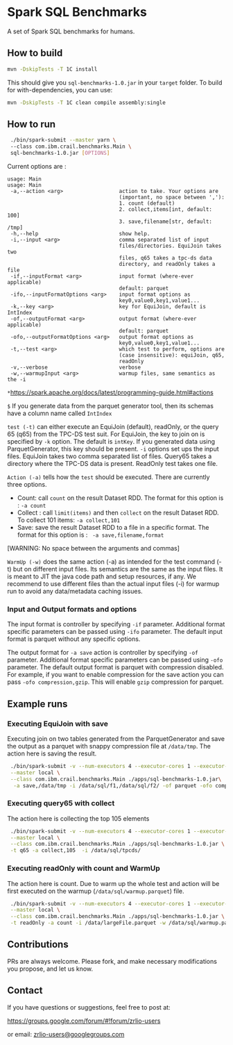 # Spark SQL Benchmarks
A set of Spark SQL benchmarks for humans. 

## How to build 
```bash
mvn -DskipTests -T 1C install
```
This should give you `sql-benchmarks-1.0.jar` in your `target` folder.
To build for with-dependencies, you can use: 
```bash
mvn -DskipTests -T 1C clean compile assembly:single
```

## How to run
 
 ```bash
  ./bin/spark-submit --master yarn \ 
  --class com.ibm.crail.benchmarks.Main \ 
  sql-benchmarks-1.0.jar [OPTIONS]
 ```
 
 Current options are : 
  
 ```
 usage: Main
 usage: Main
  -a,--action <arg>                  action to take. Your options are
                                     (important, no space between ','):
                                     1. count (default)
                                     2. collect,items[int, default: 100]
                                     3. save,filename[str, default: /tmp]
  -h,--help                          show help.
  -i,--input <arg>                   comma separated list of input
                                     files/directories. EquiJoin takes two
                                     files, q65 takes a tpc-ds data
                                     directory, and readOnly takes a file
  -if,--inputFormat <arg>            input format (where-ever applicable)
                                     default: parquet
  -ifo,--inputFormatOptions <arg>    input format options as
                                     key0,value0,key1,value1...
  -k,--key <arg>                     key for EquiJoin, default is IntIndex
  -of,--outputFormat <arg>           output format (where-ever applicable)
                                     default: parquet
  -ofo,--outputFormatOptions <arg>   output format options as
                                     key0,value0,key1,value1...
  -t,--test <arg>                    which test to perform, options are
                                     (case insensitive): equiJoin, q65,
                                     readOnly
  -v,--verbose                       verbose
  -w,--warmupInput <arg>             warmup files, same semantics as the -i
```

 `*`https://spark.apache.org/docs/latest/programming-guide.html#actions
 
 `$` If you generate data from the parquet generator tool, then its schemas have a column name called `IntIndex` 
   
`test (-t)` can either execute an EquiJoin (default), readOnly, or the query 65 (q65) from the TPC-DS test suit. For 
EquiJoin, the key to join on is specified by `-k` option. The default is `intKey`. If you generated data using 
ParquetGenerator, this key should be present. `-i` options set ups the input files. EquiJoin takes two comma separated 
list of files. Query65 takes a directory where the TPC-DS data is present. ReadOnly test takes one file. 

`Action (-a)` tells how the `test` should be executed. There are currently three options.  
   * Count: call `count` on the result Dataset RDD. The format for this option is : `-a count`
   * Collect : call `limit(items)` and then `collect` on the result Dataset RDD. To collect 101 items: 
    `-a collect,101`
   * Save: save the result Dataset RDD to a file in a specific format. The format for this option is : 
   ` -a save,filename,format` 

[WARNING: No space between the arguments and commas]

`WarmUp (-w)` does the same action (-a) as intended for the test command (-t) but on different input files. Its
semantics are the same as the input files. It is meant to JIT the java code path and setup resources, if any. We 
recommend to use different files than the actual input files (-i) for warmup run to avoid any data/metadata caching 
issues. 

### Input and Output formats and options 

The input format is controller by specifying `-if` parameter. Additional format specific parameters can be passed using
`-ifo` parameter. The default input format is parquet without any specific options.  

The output format for `-a save` action is controller by specifying `-of` parameter. Additional format specific 
parameters can be passed using `-ofo` parameter. The default output format is parquet with compression disabled. 
For example, if you want to enable compression for the save action you can pass `-ofo compression,gzip`. This 
 will enable `gzip` compression for parquet. 
 
## Example runs 

### Executing EquiJoin with save
Executing join on two tables generated from the ParquetGenerator and save the output as a parquet with snappy compression
file at `/data/tmp`. The action here is saving the result.
```bash
 ./bin/spark-submit -v --num-executors 4 --executor-cores 1 --executor-memory 1G --driver-memory 4G \
 --master local \
 --class com.ibm.crail.benchmarks.Main ./apps/sql-benchmarks-1.0.jar\
  -a save,/data/tmp -i /data/sql/f1,/data/sql/f2/ -of parquet -ofo compression,snappy  
``` 
### Executing query65 with collect
The action here is collecting the top 105 elements  
```bash
 ./bin/spark-submit -v --num-executors 4 --executor-cores 1 --executor-memory 1G --driver-memory 4G \
 --master local \
 --class com.ibm.crail.benchmarks.Main ./apps/sql-benchmarks-1.0.jar \
 -t q65 -a collect,105  -i /data/sql/tpcds/
```
### Executing readOnly with count and WarmUp
 The action here is count. 
 Due to warm up the whole test and action will be first executed on the warmup (`/data/sql/warmup.parquet`) file.  
```bash
 ./bin/spark-submit -v --num-executors 4 --executor-cores 1 --executor-memory 1G --driver-memory 4G \
 --master local \
 --class com.ibm.crail.benchmarks.Main ./apps/sql-benchmarks-1.0.jar \
 -t readOnly -a count -i /data/largeFile.parquet -w /data/sql/warmup.parquet
```

## Contributions

PRs are always welcome. Please fork, and make necessary modifications 
you propose, and let us know. 

## Contact 

If you have questions or suggestions, feel free to post at:

https://groups.google.com/forum/#!forum/zrlio-users

or email: zrlio-users@googlegroups.com